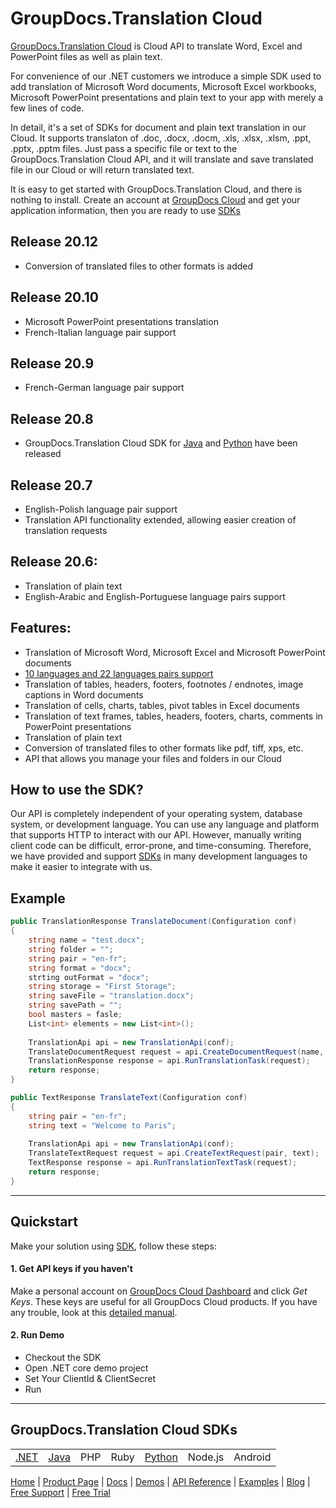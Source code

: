 # GroupDocs.Translation Cloud

[GroupDocs.Translation Cloud](https://products.groupdocs.cloud/translation) is Cloud API to translate Word, Excel and PowerPoint files as well as plain text. 

For convenience of our .NET customers we introduce a simple SDK used to add translation of Microsoft Word documents, Microsoft Excel workbooks, Microsoft PowerPoint presentations and plain text to your app with merely a few lines of code.

In detail, it's a set of SDKs for document and plain text translation in our Cloud. It supports translaton of .doc, .docx, .docm, .xls, .xlsx, .xlsm, .ppt, .pptx, .pptm files. Just pass a specific file or text to the GroupDocs.Translation Cloud API, and it will translate and save translated file in our Cloud or will return translated text.

It is easy to get started with GroupDocs.Translation Cloud, and there is nothing to install. Create an account at [GroupDocs Cloud](https://dashboard.groupdocs.cloud/#/) and get your application information, then you are ready to use [SDKs](https://github.com/groupdocs-translation-cloud)

## Release 20.12
- Conversion of translated files to other formats is added

## Release 20.10
- Microsoft PowerPoint presentations translation
- French-Italian language pair support

## Release 20.9
- French-German language pair support

## Release 20.8
- GroupDocs.Translation Cloud SDK for [Java](https://github.com/groupdocs-translation-cloud/groupdocs-translation-cloud-java) and [Python](https://github.com/groupdocs-translation-cloud/groupdocs-translation-cloud-python) have been released

## Release 20.7
- English-Polish language pair support
- Translation API functionality extended, allowing easier creation of translation requests

## Release 20.6:
- Translation of plain text
- English-Arabic and English-Portuguese language pairs support 

## Features:
- Translation of Microsoft Word, Microsoft Excel and Microsoft PowerPoint documents
- [10 languages and 22 languages pairs support](https://docs.groupdocs.cloud/translation/supported-languages/)
- Translation of tables, headers, footers, footnotes / endnotes, image captions in Word documents
- Translation of cells, charts, tables, pivot tables in Excel documents
- Translation of text frames, tables, headers, footers, charts, comments in PowerPoint presentations
- Translation of plain text
- Conversion of translated files to other formats like pdf, tiff, xps, etc.
- API that allows you manage your files and folders in our Cloud

## How to use the SDK?

Our API is completely independent of your operating system, database system, or development language. You can use any language and platform that supports HTTP to interact with our API. However, manually writing client code can be difficult, error-prone, and time-consuming. Therefore, we have provided and support [SDKs](https://github.com/groupdocs-translation-cloud) in many development languages to make it easier to integrate with us.

## Example

```csharp
public TranslationResponse TranslateDocument(Configuration conf)
{    
    string name = "test.docx";
    string folder = "";
    string pair = "en-fr";
    string format = "docx";
    strting outFormat = "docx";
    string storage = "First Storage";
    string saveFile = "translation.docx";
    string savePath = "";
    bool masters = fasle;
    List<int> elements = new List<int>();
    
    TranslationApi api = new TranslationApi(conf);
    TranslateDocumentRequest request = api.CreateDocumentRequest(name, folder, pair, format, outFormat, storage, saveFile, savePath, masters, elements);
    TranslationResponse response = api.RunTranslationTask(request);
    return response;
}

public TextResponse TranslateText(Configuration conf)
{    
    string pair = "en-fr";
    string text = "Welcome to Paris";    
    
    TranslationApi api = new TranslationApi(conf);
    TranslateTextRequest request = api.CreateTextRequest(pair, text);
    TextResponse response = api.RunTranslationTextTask(request);
    return response;
}
```
_________________________

## Quickstart

Make your solution using [SDK](https://github.com/groupdocs-translation-cloud), follow these steps:

#### 1. Get API keys if you haven't

Make a personal account on [GroupDocs Cloud Dashboard](https://dashboard.groupdocs.cloud/#/) and click _Get Keys_. These keys are useful for all GroupDocs Cloud products. If you have any trouble, look at this [detailed manual](https://docs.groupdocs.cloud/total/creating-and-managing-application/).

#### 2. Run Demo
  * Checkout the SDK
  * Open .NET core demo project
  * Set Your ClientId & ClientSecret
  * Run

_________________________

## GroupDocs.Translation Cloud SDKs

||||||||
|--------------|----------|-------|-------|-------|---------|---------|
|[.NET](https://github.com/groupdocs-translation-cloud/groupdocs-translation-cloud-dotnet)|[Java](https://github.com/groupdocs-translation-cloud/groupdocs-translation-cloud-java)|PHP|Ruby|[Python](https://github.com/groupdocs-translation-cloud/groupdocs-translation-cloud-python)|Node.js|Android||

[Home](https://www.groupdocs.cloud/) | [Product Page](https://products.groupdocs.cloud/translation/net) | [Docs](https://docs.groupdocs.cloud/translation/) | [Demos](https://products.groupdocs.app/viewer/family) | [API Reference](https://apireference.groupdocs.cloud/translation/) | [Examples](https://github.com/groupdocs-translation-cloud/groupdocs-translation-cloud-dotnet) | [Blog](https://blog.groupdocs.cloud/category/translation/) | [Free Support](https://forum.groupdocs.cloud/c/translation) | [Free Trial](https://purchase.groupdocs.cloud/trial)
